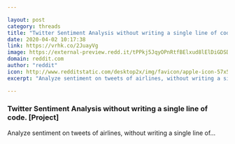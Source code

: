 ```yaml
---

layout: post
category: threads
title: "Twitter Sentiment Analysis without writing a single line of code. [Project]"
date: 2020-04-02 10:17:38
link: https://vrhk.co/2JuayVg
image: https://external-preview.redd.it/tPPkj5JqyOPnRtfBElxud8lElDiGDSDWO0CB1txX6-Y.jpg?width=1200&height=628.272251309&auto=webp&crop=1200:628.272251309,smart&s=7d695eb81a9df0371a2f749b0daadc1a789213b7
domain: reddit.com
author: "reddit"
icon: http://www.redditstatic.com/desktop2x/img/favicon/apple-icon-57x57.png
excerpt: "Analyze sentiment on tweets of airlines, without writing a single line of..."

---
```


### Twitter Sentiment Analysis without writing a single line of code. [Project]

Analyze sentiment on tweets of airlines, without writing a single line of...